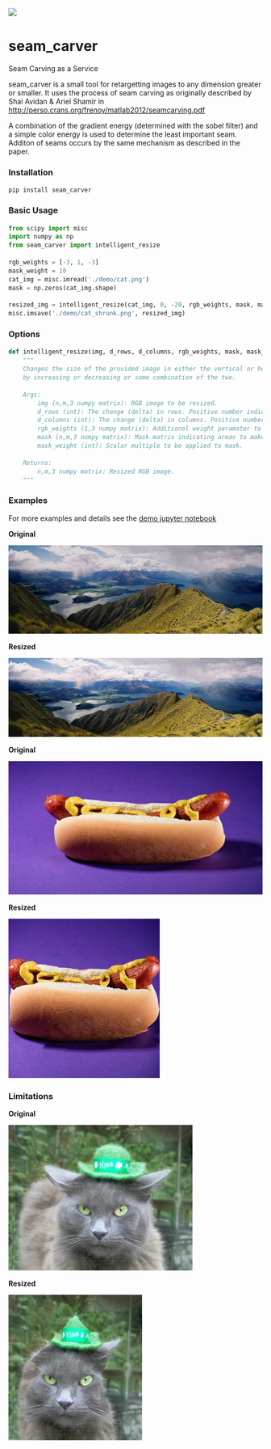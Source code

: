<p>
  <img src="https://circleci.com/gh/dharness/seam_carving.svg?&style=shield">
</p>

# seam_carver
Seam Carving as a Service

seam_carver is a small tool for retargetting images to any dimension greater or smaller. It uses the process of seam carving as originally described by Shai Avidan & Ariel Shamir in http://perso.crans.org/frenoy/matlab2012/seamcarving.pdf

A combination of the gradient energy (determined with the sobel filter) and a simple color energy is used to determine the least important seam. Additon of seams occurs by the same mechanism as described in the paper.

### Installation

```
pip install seam_carver
```

### Basic Usage
``` python
from scipy import misc
import numpy as np
from seam_carver import intelligent_resize

rgb_weights = [-3, 1, -3]
mask_weight = 10
cat_img = misc.imread('./demo/cat.png')
mask = np.zeros(cat_img.shape)

resized_img = intelligent_resize(cat_img, 0, -20, rgb_weights, mask, mask_weight)
misc.imsave('./demo/cat_shrunk.png', resized_img)
```

### Options

``` python
def intelligent_resize(img, d_rows, d_columns, rgb_weights, mask, mask_weight):
    """
    Changes the size of the provided image in either the vertical or horizontal direction,
    by increasing or decreasing or some combination of the two.

    Args:
        img (n,m,3 numpy matrix): RGB image to be resized.
        d_rows (int): The change (delta) in rows. Positive number indicated insertions, negative is removal.
        d_columns (int): The change (delta) in columns. Positive number indicated insertions, negative is removal.
        rgb_weights (1,3 numpy matrix): Additional weight paramater to be applied to pixels.
        mask (n,m,3 numpy matrix): Mask matrix indicating areas to make more or less likely for removal.
        mask_weight (int): Scalar multiple to be applied to mask.

    Returns:
        n,m,3 numpy matrix: Resized RGB image.
    """
```

### Examples

For more examples and details see the [demo jupyter notebook](https://github.com/dharness/seam_carving/blob/dharness/improving_docs/demo/Seam%20Carving%20Visual%20Demos.ipynb)

**Original**

![Alt text](/demo/lotr.jpg?raw=true)

**Resized**

![Alt text](/demo/lotr_out.png?raw=true)


**Original**

![Alt text](/demo/hot_dog.jpg?raw=true)

**Resized**

![Alt text](/demo/hot_dog.png?raw=true)

### Limitations

**Original**

![Alt text](/demo/cat.png?raw=true)

**Resized**

![Alt text](/demo/cat_out.png?raw=true)